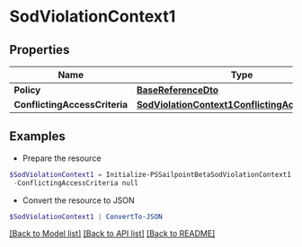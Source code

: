 # SodViolationContext1
## Properties

Name | Type | Description | Notes
------------ | ------------- | ------------- | -------------
**Policy** | [**BaseReferenceDto**](BaseReferenceDto.md) |  | [optional] 
**ConflictingAccessCriteria** | [**SodViolationContext1ConflictingAccessCriteria**](SodViolationContext1ConflictingAccessCriteria.md) |  | [optional] 

## Examples

- Prepare the resource
```powershell
$SodViolationContext1 = Initialize-PSSailpointBetaSodViolationContext1  -Policy null `
 -ConflictingAccessCriteria null
```

- Convert the resource to JSON
```powershell
$SodViolationContext1 | ConvertTo-JSON
```

[[Back to Model list]](../README.md#documentation-for-models) [[Back to API list]](../README.md#documentation-for-api-endpoints) [[Back to README]](../README.md)

